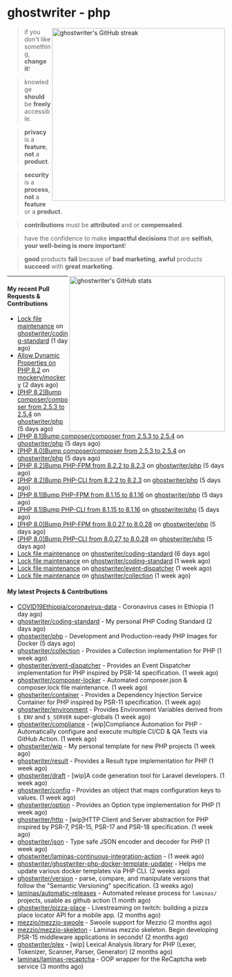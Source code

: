 # ghostwriter - php

<img alt="ghostwriter's GitHub streak" width="400px" align="right" src="https://github-readme-streak-stats.herokuapp.com/?cache_seconds=1800&user=ghostwriter">

> if you don't like something, **change it**!

> knowledge **should** be **freely** accessible.

> **privacy** is a **feature**, **not** a **product**.

> **security** is a **process**, **not** a **feature** or a **product**.

> **contributions** must be **attributed** and or **compensated**.

> have the confidence to make **impactful decisions** that are **selfish**, **your well-being is more important**!

> **good** products **fail** because of **bad marketing**, **awful** products **succeed** with **great marketing**.

<img alt="ghostwriter's GitHub stats" width="360px" align="right" src="https://github-readme-stats.vercel.app/api?cache_seconds=1800&username=ghostwriter&show_icons=true&count_private=true&hide_title=true&hide_rank=true&icon_color=333">

---

#### My recent Pull Requests & Contributions

- [Lock file maintenance](https://github.com/ghostwriter/coding-standard/pull/13) on [ghostwriter/coding-standard](https://github.com/ghostwriter/coding-standard) (1 day ago)
- [Allow Dynamic Properties on PHP 8.2](https://github.com/mockery/mockery/pull/1214) on [mockery/mockery](https://github.com/mockery/mockery) (2 days ago)
- [[PHP 8.2]Bump composer/composer from 2.5.3 to 2.5.4](https://github.com/ghostwriter/php/pull/303) on [ghostwriter/php](https://github.com/ghostwriter/php) (5 days ago)
- [[PHP 8.1]Bump composer/composer from 2.5.3 to 2.5.4](https://github.com/ghostwriter/php/pull/302) on [ghostwriter/php](https://github.com/ghostwriter/php) (5 days ago)
- [[PHP 8.0]Bump composer/composer from 2.5.3 to 2.5.4](https://github.com/ghostwriter/php/pull/301) on [ghostwriter/php](https://github.com/ghostwriter/php) (5 days ago)
- [[PHP 8.2]Bump PHP-FPM from 8.2.2 to 8.2.3](https://github.com/ghostwriter/php/pull/300) on [ghostwriter/php](https://github.com/ghostwriter/php) (5 days ago)
- [[PHP 8.2]Bump PHP-CLI from 8.2.2 to 8.2.3](https://github.com/ghostwriter/php/pull/299) on [ghostwriter/php](https://github.com/ghostwriter/php) (5 days ago)
- [[PHP 8.1]Bump PHP-FPM from 8.1.15 to 8.1.16](https://github.com/ghostwriter/php/pull/298) on [ghostwriter/php](https://github.com/ghostwriter/php) (5 days ago)
- [[PHP 8.1]Bump PHP-CLI from 8.1.15 to 8.1.16](https://github.com/ghostwriter/php/pull/297) on [ghostwriter/php](https://github.com/ghostwriter/php) (5 days ago)
- [[PHP 8.0]Bump PHP-FPM from 8.0.27 to 8.0.28](https://github.com/ghostwriter/php/pull/296) on [ghostwriter/php](https://github.com/ghostwriter/php) (5 days ago)
- [[PHP 8.0]Bump PHP-CLI from 8.0.27 to 8.0.28](https://github.com/ghostwriter/php/pull/295) on [ghostwriter/php](https://github.com/ghostwriter/php) (5 days ago)
- [Lock file maintenance](https://github.com/ghostwriter/coding-standard/pull/12) on [ghostwriter/coding-standard](https://github.com/ghostwriter/coding-standard) (6 days ago)
- [Lock file maintenance](https://github.com/ghostwriter/coding-standard/pull/11) on [ghostwriter/coding-standard](https://github.com/ghostwriter/coding-standard) (1 week ago)
- [Lock file maintenance](https://github.com/ghostwriter/event-dispatcher/pull/16) on [ghostwriter/event-dispatcher](https://github.com/ghostwriter/event-dispatcher) (1 week ago)
- [Lock file maintenance](https://github.com/ghostwriter/collection/pull/12) on [ghostwriter/collection](https://github.com/ghostwriter/collection) (1 week ago)

#### My latest Projects & Contributions

- [COVID19Ethiopia/coronavirus-data](https://github.com/COVID19Ethiopia/coronavirus-data) - Coronavirus cases in Ethiopia (1 day ago)
- [ghostwriter/coding-standard](https://github.com/ghostwriter/coding-standard) - My personal PHP Coding Standard (2 days ago)
- [ghostwriter/php](https://github.com/ghostwriter/php) - Development and Production-ready PHP Images for Docker (5 days ago)
- [ghostwriter/collection](https://github.com/ghostwriter/collection) - Provides a Collection implementation for PHP (1 week ago)
- [ghostwriter/event-dispatcher](https://github.com/ghostwriter/event-dispatcher) - Provides an Event Dispatcher implementation for PHP inspired by PSR-14 specification. (1 week ago)
- [ghostwriter/composer-locker](https://github.com/ghostwriter/composer-locker) - Automated composer.json &amp; composer.lock file maintenance. (1 week ago)
- [ghostwriter/container](https://github.com/ghostwriter/container) - Provides a Dependency Injection Service Container for PHP inspired by PSR-11 specification. (1 week ago)
- [ghostwriter/environment](https://github.com/ghostwriter/environment) - Provides Environment Variables derived from `$_ENV` and `$_SERVER` super-globals (1 week ago)
- [ghostwriter/compliance](https://github.com/ghostwriter/compliance) - [wip]Compliance Automation for PHP - Automatically configure and execute multiple CI/CD &amp; QA Tests via GitHub Action. (1 week ago)
- [ghostwriter/wip](https://github.com/ghostwriter/wip) - My personal template for new PHP projects (1 week ago)
- [ghostwriter/result](https://github.com/ghostwriter/result) - Provides a Result type implementation for PHP (1 week ago)
- [ghostwriter/draft](https://github.com/ghostwriter/draft) - [wip]A code generation tool for Laravel developers. (1 week ago)
- [ghostwriter/config](https://github.com/ghostwriter/config) - Provides an object that maps configuration keys to values. (1 week ago)
- [ghostwriter/option](https://github.com/ghostwriter/option) - Provides an Option type implementation for PHP (1 week ago)
- [ghostwriter/http](https://github.com/ghostwriter/http) - [wip]HTTP Client and Server abstraction for PHP inspired by PSR-7, PSR-15, PSR-17 and PSR-18 specification. (1 week ago)
- [ghostwriter/json](https://github.com/ghostwriter/json) - Type safe JSON encoder and decoder for PHP (1 week ago)
- [ghostwriter/laminas-continuous-integration-action](https://github.com/ghostwriter/laminas-continuous-integration-action) -  (1 week ago)
- [ghostwriter/ghostwriter-php-docker-template-updater](https://github.com/ghostwriter/ghostwriter-php-docker-template-updater) - Helps me update various docker templates via PHP CLI. (2 weeks ago)
- [ghostwriter/version](https://github.com/ghostwriter/version) - parse, compare, and manipulate versions that follow the &#34;Semantic Versioning&#34; specification. (3 weeks ago)
- [laminas/automatic-releases](https://github.com/laminas/automatic-releases) - Automated release process for `laminas/` projects, usable as github action (1 month ago)
- [ghostwriter/pizza-place](https://github.com/ghostwriter/pizza-place) - Livestreaming on twitch: building a pizza place locator API for a mobile app. (2 months ago)
- [mezzio/mezzio-swoole](https://github.com/mezzio/mezzio-swoole) - Swoole support for Mezzio (2 months ago)
- [mezzio/mezzio-skeleton](https://github.com/mezzio/mezzio-skeleton) - Laminas mezzio skeleton. Begin developing PSR-15 middleware applications in seconds! (2 months ago)
- [ghostwriter/plex](https://github.com/ghostwriter/plex) - [wip] Lexical Analysis library for PHP (Lexer, Tokenizer, Scanner, Parser, Generator) (2 months ago)
- [laminas/laminas-recaptcha](https://github.com/laminas/laminas-recaptcha) - OOP wrapper for the ReCaptcha web service (3 months ago)
